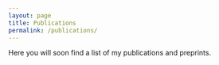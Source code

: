 ```yaml
---
layout: page
title: Publications
permalink: /publications/
---
```

Here you will soon find a list of my publications and preprints.
